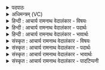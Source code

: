<details><summary>पदपाठः</summary>

सः꣢। सू꣣नुः꣢। मा꣣त꣡रा꣢। शु꣡चिः꣢꣯। जा꣣तः꣢। जा꣣ते꣡इति꣢। अ꣡रोचयत्। महा꣣न्। म꣢ही꣢इति꣣। ऋ꣣तावृ꣡धा꣢। ऋ꣣त। वृ꣡धा꣢꣯। ९३६।
</details>

<details><summary>अधिमन्त्रम् (VC)</summary>

- पवमानः सोमः
- असितः काश्यपो देवलो वा
- गायत्री
- षड्जः
</details>

<details><summary>हिन्दी : आचार्य रामनाथ वेदालंकार - विषयः</summary>

अब आचार्य से पढ़ाया हुआ कैसा पुत्र माता-पिता का यश फैलानेवाला होता है,यह कहते हैं।
</details>

<details><summary>हिन्दी : आचार्य रामनाथ वेदालंकार - पदार्थः</summary>

पदार्थान्वयभाषाः -  (सः)वह सुयोग्य आचार्य से शिक्षा दिया हुआ, (शुचिः)पवित्र हृदयवाला, (जातः)स्नातक बना हुआ(महान्)गुणों में महान्(सूनुः)पुत्र(जाते)विद्याओं से प्रसिद्ध, (मही)महागुणविशिष्ट, (ऋतावृधा)सत्य को बढ़ानेवाले(मातरा)माता-पिता को(अरोचयत्)यश से प्रदीप्त करता है ॥२॥
</details>

<details><summary>हिन्दी : आचार्य रामनाथ वेदालंकार - भावार्थः</summary>

भावार्थभाषाः -  सुयोग्य गुरुओं से पढ़ाया हुआ सुयोग्य पुत्र सुयोग्य माता-पिताओं और सुयोग्य गुरुओं की कीर्ति फैलाता है ॥२॥
</details>

<details><summary>संस्कृत : आचार्य रामनाथ वेदालंकार - विषयः</summary>

अथाचार्येणाध्यापितः कीदृशः पुत्रो मातापित्रोर्यशस्करो जायत इत्याह।
</details>

<details><summary>संस्कृत : आचार्य रामनाथ वेदालंकार - पदार्थः</summary>

पदार्थान्वयभाषाः -  (सः)सुयोग्येन आचार्येण शिक्षितः असौ शुचिः पवित्रहृदयः, (जातः)स्नातको भूतः(महान्)महागुणविशिष्टः(सूनुः)पुत्रः(जाते)जातौ विद्याभिः प्रसिद्धौ(मही)महागुणविशिष्टौ(ऋतावृधा)सत्यस्य वर्धकौ(मातरा)मातापितरौ(अरोचयत्)यशसा प्रदीपयति ॥२॥
</details>

<details><summary>संस्कृत : आचार्य रामनाथ वेदालंकार - भावार्थः</summary>

भावार्थभाषाः -  सुयोग्यैर्गुरुभिरध्यापितः सुयोग्यः पुत्रः सुयोग्ययोर्मातापित्रोः सुयोग्यानां गुरूणां च कीर्तिं प्रसारयति ॥२॥
</details>

<details><summary>संस्कृत : आचार्य रामनाथ वेदालंकार - पादटिप्पनी</summary>

टिप्पणी:   १.ऋ० ९।९।३।
</details>